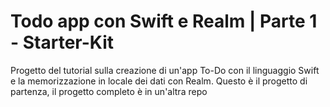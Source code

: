# Todo app con Swift e Realm | Parte 1 - Starter-Kit
Progetto del tutorial sulla creazione di un'app To-Do con il linguaggio Swift e la memorizzazione in locale dei dati con Realm. Questo è il progetto di partenza, il progetto completo è in un'altra repo


